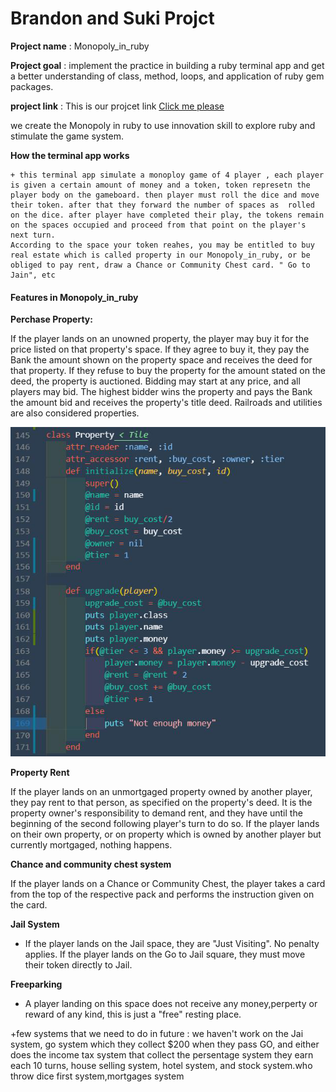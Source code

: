 # Brandon and Suki Projct

**Project name** : Monopoly_in_ruby

**Project goal** : implement the practice in building a ruby terminal                       app and get a better understanding                                       of class, method, loops, and application of ruby gem packages.

**project link** : This is our projcet link [Click me please](.)

 we create the Monopoly in ruby to use innovation skill to explore ruby and stimulate the game system.

**How the terminal app works**

    + this terminal app simulate a monoploy game of 4 player , each player is given a certain amount of money and a token, token represetn the player body on the gameboard. then player must roll the dice and move their token. after that they forward the number of spaces as  rolled on the dice. after player have completed their play, the tokens remain on the spaces occupied and proceed from that point on the player's next turn.
    According to the space your token reahes, you may be entitled to buy real estate which is called property in our Monopoly_in_ruby, or be obliged to pay rent, draw a Chance or Community Chest card. " Go to Jain", etc



#### Features in Monopoly_in_ruby

**Perchase Property:**

   If the player lands on an unowned property, the player may buy it for the price listed on that property's space. If they agree to buy it, they pay the Bank the amount shown on the property space and receives the deed for that property. If they refuse to buy the property for the amount stated on the deed, the property is auctioned. Bidding may start at any price, and all players may bid. The highest bidder wins the property and pays the Bank the amount bid and receives the property's title deed. Railroads and utilities are also considered properties.

![Porperty and Upgrade Feature](./docs/Property_class_upgrade_feature.png)

**Property Rent**

   If the player lands on an unmortgaged property owned by another player, they pay rent to that person, as specified on the property's deed. It is the property owner's responsibility to demand rent, and they have until the beginning of the second following player's turn to do so.
   If the player lands on their own property, or on property which is owned by another player but currently mortgaged, nothing happens.


**Chance and community chest system**

   If the player lands on a Chance or Community Chest, the player takes a card from the top of the respective pack and performs the instruction given on the card.

**Jail System**

+ If the player lands on the Jail space, they are "Just Visiting". No penalty applies.
If the player lands on the Go to Jail square, they must move their token directly to Jail.

**Freeparking**

+ A player landing on this space does not receive any money,perperty or reward of any kind, this is just a "free" resting place.

+few systems that we need to do in future : we haven't work on the Jai system, go system which  they collect $200 when they pass GO, and either does the income tax system that collect the persentage system they earn each 10 turns, house selling system, hotel system, and stock system.who throw dice first system,mortgages system


